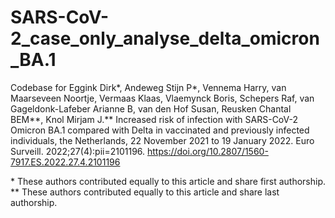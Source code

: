# SARS-CoV-2_case_only_analyse_delta_omicron_BA.1
Codebase for Eggink Dirk*, Andeweg Stijn P*, Vennema Harry, van Maarseveen Noortje, Vermaas Klaas, Vlaemynck Boris, Schepers Raf, van Gageldonk-Lafeber Arianne B, van den Hof Susan, Reusken Chantal BEM**, Knol Mirjam J.** Increased risk of infection with SARS-CoV-2 Omicron BA.1 compared with Delta in vaccinated and previously infected individuals, the Netherlands, 22 November 2021 to 19 January 2022. Euro Surveill. 2022;27(4):pii=2101196. https://doi.org/10.2807/1560-7917.ES.2022.27.4.2101196

\* These authors contributed equally to this article and share first authorship.
** These authors contributed equally to this article and share last authorship.
